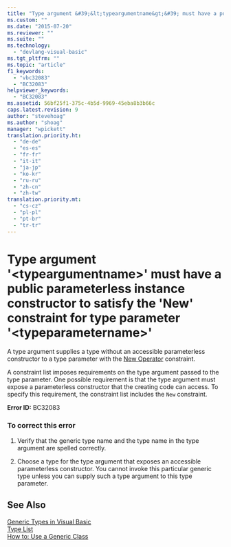 ```yaml
---
title: "Type argument &#39;&lt;typeargumentname&gt;&#39; must have a public parameterless instance constructor to satisfy the &#39;New&#39; constraint for type parameter &#39;&lt;typeparametername&gt;&#39; | Microsoft Docs"
ms.custom: ""
ms.date: "2015-07-20"
ms.reviewer: ""
ms.suite: ""
ms.technology: 
  - "devlang-visual-basic"
ms.tgt_pltfrm: ""
ms.topic: "article"
f1_keywords: 
  - "vbc32083"
  - "BC32083"
helpviewer_keywords: 
  - "BC32083"
ms.assetid: 56bf25f1-375c-4b5d-9969-45eba8b3b66c
caps.latest.revision: 9
author: "stevehoag"
ms.author: "shoag"
manager: "wpickett"
translation.priority.ht: 
  - "de-de"
  - "es-es"
  - "fr-fr"
  - "it-it"
  - "ja-jp"
  - "ko-kr"
  - "ru-ru"
  - "zh-cn"
  - "zh-tw"
translation.priority.mt: 
  - "cs-cz"
  - "pl-pl"
  - "pt-br"
  - "tr-tr"
---
```

# Type argument &#39;&lt;typeargumentname&gt;&#39; must have a public parameterless instance constructor to satisfy the &#39;New&#39; constraint for type parameter &#39;&lt;typeparametername&gt;&#39;
A type argument supplies a type without an accessible parameterless constructor to a type parameter with the [New Operator](/dotnet/visual-basic/language-reference/operators/new-operator) constraint.  
  
 A constraint list imposes requirements on the type argument passed to the type parameter. One possible requirement is that the type argument must expose a parameterless constructor that the creating code can access. To specify this requirement, the constraint list includes the `New` constraint.  
  
 **Error ID:** BC32083  
  
### To correct this error  
  
1.  Verify that the generic type name and the type name in the type argument are spelled correctly.  
  
2.  Choose a type for the type argument that exposes an accessible parameterless constructor. You cannot invoke this particular generic type unless you can supply such a type argument to this type parameter.  
  
## See Also  
 [Generic Types in Visual Basic](/dotnet/visual-basic/programming-guide/language-features/data-types/generic-types)   
 [Type List](/dotnet/visual-basic/language-reference/statements/type-list)   
 [How to: Use a Generic Class](http://msdn.microsoft.com/Library/242dd2a6-86c4-4ce7-83f2-f2661803f752)